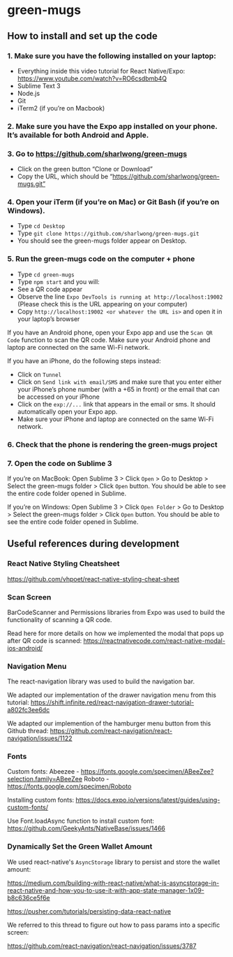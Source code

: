 # green-mugs

## How to install and set up the code

### 1. Make sure you have the following installed on your laptop:
- Everything inside this video tutorial for React Native/Expo: https://www.youtube.com/watch?v=RO6csdbmb4Q
- Sublime Text 3
- Node.js
- Git
- iTerm2 (if you’re on Macbook)

### 2. Make sure you have the Expo app installed on your phone. It’s available for both Android and Apple.

### 3. Go to https://github.com/sharlwong/green-mugs
- Click on the green button “Clone or Download”
- Copy the URL, which should be “https://github.com/sharlwong/green-mugs.git”

### 4. Open your iTerm (if you’re on Mac) or Git Bash (if you’re on Windows).
- Type `cd Desktop`
- Type `git clone https://github.com/sharlwong/green-mugs.git`
- You should see the green-mugs folder appear on Desktop.

### 5. Run the green-mugs code on the computer + phone
- Type `cd green-mugs`
- Type `npm start` and you will:
- See a QR code appear
- Observe the line `Expo DevTools is running at http://localhost:19002` (Please check this is the URL appearing on your computer)
- Copy `http://localhost:19002 <or whatever the URL is>` and open it in your laptop’s browser

If you have an Android phone, open your Expo app and use the `Scan QR Code` function to scan the QR code. Make sure your Android phone and laptop are connected on the same Wi-Fi network.

If you have an iPhone, do the following steps instead:
- Click on `Tunnel`
- Click on `Send link with email/SMS` and make sure that you enter either your iPhone’s phone number (with a +65 in front) or the email that can be accessed on your iPhone
- Click on the `exp://...` link that appears in the email or sms. It should automatically open your Expo app.
- Make sure your iPhone and laptop are connected on the same Wi-Fi network.

### 6. Check that the phone is rendering the green-mugs project

### 7. Open the code on Sublime 3

If you’re on MacBook:
Open Sublime 3 > Click `Open` > Go to Desktop > Select the green-mugs folder > Click `Open` button. You should be able to see the entire code folder opened in Sublime.

If you’re on Windows:
Open Sublime 3 > Click `Open Folder`  > Go to Desktop > Select the green-mugs folder > Click `Open` button. You should be able to see the entire code folder opened in Sublime.


## Useful references during development

### React Native Styling Cheatsheet

https://github.com/vhpoet/react-native-styling-cheat-sheet

### Scan Screen

BarCodeScanner and Permissions libraries from Expo was used to build the functionality of scanning a QR code.

Read here for more details on how we implemented the modal that pops up after QR code is scanned:
https://reactnativecode.com/react-native-modal-ios-android/

### Navigation Menu

The react-navigation library was used to build the navigation bar.

We adapted our implementation of the drawer navigation menu from this tutorial:
https://shift.infinite.red/react-navigation-drawer-tutorial-a802fc3ee6dc

We adapted our implemention of the hamburger menu button from this Github thread:
https://github.com/react-navigation/react-navigation/issues/1122

### Fonts

Custom fonts: 
Abeezee - https://fonts.google.com/specimen/ABeeZee?selection.family=ABeeZee
Roboto - https://fonts.google.com/specimen/Roboto

Installing custom fonts:
https://docs.expo.io/versions/latest/guides/using-custom-fonts/

Use Font.loadAsync function to install custom font:
https://github.com/GeekyAnts/NativeBase/issues/1466

### Dynamically Set the Green Wallet Amount

We used react-native's `AsyncStorage` library to persist and store the wallet amount:

https://medium.com/building-with-react-native/what-is-asyncstorage-in-react-native-and-how-you-to-use-it-with-app-state-manager-1x09-b8c636ce5f6e

https://pusher.com/tutorials/persisting-data-react-native

We referred to this thread to figure out how to pass params into a specific screen:

https://github.com/react-navigation/react-navigation/issues/3787

